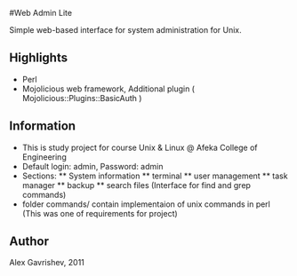 #Web Admin Lite

Simple web-based interface for system administration for Unix.

## Highlights

* Perl
* Mojolicious web framework, Additional plugin ( Mojolicious::Plugins::BasicAuth )

## Information

* This is study project for course Unix & Linux @ Afeka College of Engineering
* Default login: admin, Password: admin
* Sections: 
** System information
** terminal
** user management
** task manager
** backup
** search files (Interface for find and grep commands)
* folder commands/ contain implementaion of unix commands in perl 
(This was one of requirements for project)

## Author

Alex Gavrishev, 2011